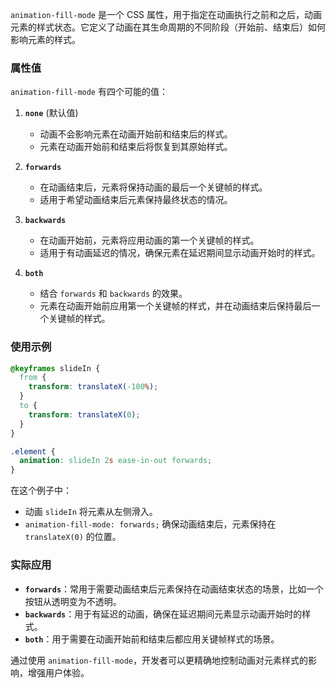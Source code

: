 

`animation-fill-mode` 是一个 CSS 属性，用于指定在动画执行之前和之后，动画元素的样式状态。它定义了动画在其生命周期的不同阶段（开始前、结束后）如何影响元素的样式。

### 属性值

`animation-fill-mode` 有四个可能的值：

1. **`none`** (默认值)
   - 动画不会影响元素在动画开始前和结束后的样式。
   - 元素在动画开始前和结束后将恢复到其原始样式。

2. **`forwards`**
   - 在动画结束后，元素将保持动画的最后一个关键帧的样式。
   - 适用于希望动画结束后元素保持最终状态的情况。

3. **`backwards`**
   - 在动画开始前，元素将应用动画的第一个关键帧的样式。
   - 适用于有动画延迟的情况，确保元素在延迟期间显示动画开始时的样式。

4. **`both`**
   - 结合 `forwards` 和 `backwards` 的效果。
   - 元素在动画开始前应用第一个关键帧的样式，并在动画结束后保持最后一个关键帧的样式。

### 使用示例

```css
@keyframes slideIn {
  from {
    transform: translateX(-100%);
  }
  to {
    transform: translateX(0);
  }
}

.element {
  animation: slideIn 2s ease-in-out forwards;
}
```

在这个例子中：

- 动画 `slideIn` 将元素从左侧滑入。
- `animation-fill-mode: forwards;` 确保动画结束后，元素保持在 `translateX(0)` 的位置。

### 实际应用

- **`forwards`**：常用于需要动画结束后元素保持在动画结束状态的场景，比如一个按钮从透明变为不透明。
- **`backwards`**：用于有延迟的动画，确保在延迟期间元素显示动画开始时的样式。
- **`both`**：用于需要在动画开始前和结束后都应用关键帧样式的场景。

通过使用 `animation-fill-mode`，开发者可以更精确地控制动画对元素样式的影响，增强用户体验。
